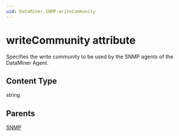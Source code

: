 ```yaml
---
uid: DataMiner.SNMP-writeCommunity
---
```


# writeCommunity attribute

Specifies the write community to be used by the SNMP agents of the DataMiner Agent.

## Content Type

string

## Parents

[SNMP](xref:DataMiner.SNMP)

